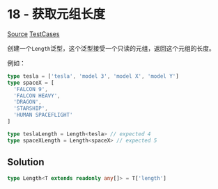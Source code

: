 # 18 - 获取元组长度

[Source](https://github.com/lybenson/ts-checker/blob/master/src/18-easy-tuple-length/template.ts) [TestCases]((https://github.com/lybenson/ts-checker/blob/master/src/18-easy-tuple-length/test-cases.ts))

创建一个`Length`泛型，这个泛型接受一个只读的元组，返回这个元组的长度。

例如：

```ts
type tesla = ['tesla', 'model 3', 'model X', 'model Y']
type spaceX = [
  'FALCON 9',
  'FALCON HEAVY',
  'DRAGON',
  'STARSHIP',
  'HUMAN SPACEFLIGHT'
]

type teslaLength = Length<tesla> // expected 4
type spaceXLength = Length<spaceX> // expected 5
```

## Solution

```ts
type Length<T extends readonly any[]> = T['length']
```
